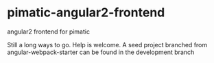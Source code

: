 # pimatic-angular2-frontend
angular2 frontend for pimatic


Still a long ways to go. Help is welcome.
A seed project branched from angular-webpack-starter can be found in the development branch

